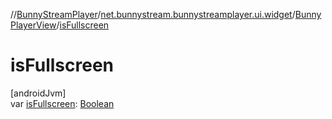 //[BunnyStreamPlayer](../../../index.md)/[net.bunnystream.bunnystreamplayer.ui.widget](../index.md)/[BunnyPlayerView](index.md)/[isFullscreen](is-fullscreen.md)

# isFullscreen

[androidJvm]\
var [isFullscreen](is-fullscreen.md): [Boolean](https://kotlinlang.org/api/latest/jvm/stdlib/kotlin-stdlib/kotlin/-boolean/index.html)
